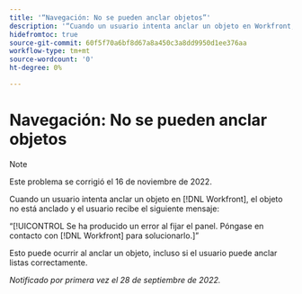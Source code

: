 ```yaml
---
title: '“Navegación: No se pueden anclar objetos”'
description: '“Cuando un usuario intenta anclar un objeto en Workfront, el objeto no está anclado y el usuario recibe el siguiente mensaje: Se ha producido un error al anclar el panel. Póngase en contacto con Workfront para solucionarlo.”'
hidefromtoc: true
source-git-commit: 60f5f70a6bf8d67a8a450c3a8dd9950d1ee376aa
workflow-type: tm+mt
source-wordcount: '0'
ht-degree: 0%

---
```



# Navegación: No se pueden anclar objetos

>[!NOTE]
>
>Este problema se corrigió el 16 de noviembre de 2022.

Cuando un usuario intenta anclar un objeto en [!DNL Workfront], el objeto no está anclado y el usuario recibe el siguiente mensaje:

“[!UICONTROL Se ha producido un error al fijar el panel. Póngase en contacto con [!DNL Workfront] para solucionarlo.]”

Esto puede ocurrir al anclar un objeto, incluso si el usuario puede anclar listas correctamente.

_Notificado por primera vez el 28 de septiembre de 2022._

